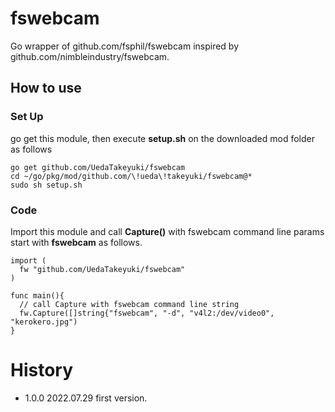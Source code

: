 # fswebcam
Go wrapper of github.com/fsphil/fswebcam inspired by github.com/nimbleindustry/fswebcam.

## How to use

### Set Up
go get this module, then execute **setup.sh** on the downloaded mod folder as follows
```
go get github.com/UedaTakeyuki/fswebcam
cd ~/go/pkg/mod/github.com/\!ueda\!takeyuki/fswebcam@*
sudo sh setup.sh
```

### Code
Import this module and call **Capture()** with fswebcam command line params start with **fswebcam** as follows.


```
import (
  fw "github.com/UedaTakeyuki/fswebcam"
)

func main(){
  // call Capture with fswebcam command line string
  fw.Capture([]string{"fswebcam", "-d", "v4l2:/dev/video0", "kerokero.jpg") 
}
```

# History
- 1.0.0  2022.07.29  first version.
